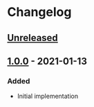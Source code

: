 # Changelog

## [Unreleased][]

## [1.0.0][] - 2021-01-13

### Added

-   Initial implementation

[unreleased]:
	https://github.com/niksy/sass-module-resolve-importer/compare/v1.0.0...HEAD
[1.0.0]: https://github.com/niksy/sass-module-resolve-importer/tree/v1.0.0
